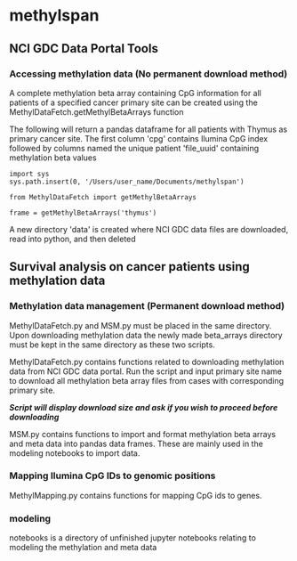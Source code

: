 # methylspan

## NCI GDC Data Portal Tools

### Accessing methylation data (No permanent download method)

A complete methylation beta array containing CpG information for all patients of a specified cancer primary site can be created using the MethylDataFetch.getMethylBetaArrays function

The following will return a pandas dataframe for all patients with Thymus as primary cancer site. The first column 'cpg' contains Ilumina CpG index followed by columns named the unique patient 'file_uuid' containing methylation beta values 

```
import sys
sys.path.insert(0, '/Users/user_name/Documents/methylspan')

from MethylDataFetch import getMethylBetaArrays

frame = getMethylBetaArrays('thymus')
```

A new directory 'data' is created where NCI GDC data files are downloaded, read into python, and then deleted

## Survival analysis on cancer patients using methylation data

### Methylation data management (Permanent download method)

MethylDataFetch.py and MSM.py must be placed in the same directory. Upon downloading methylation data the newly made beta_arrays directory must be kept in the same directory as these two scripts.

MethylDataFetch.py contains functions related to downloading methylation data from NCI GDC data portal. 
Run the script and input primary site name to download all methylation beta array files from cases with corresponding primary site.

**_Script will display download size and ask if you wish to proceed before downloading_**

MSM.py contains functions to import and format methylation beta arrays and meta data into pandas data frames. These are mainly used in the modeling notebooks to import data.


### Mapping Ilumina CpG IDs to genomic positions

MethylMapping.py contains functions for mapping CpG ids to genes.


### modeling 

notebooks is a directory of unfinished jupyter notebooks relating to modeling the methylation and meta data
